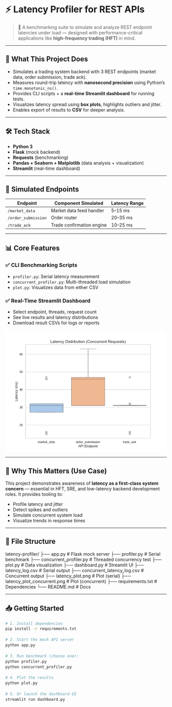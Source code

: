 # ⚡ Latency Profiler for REST APIs

> 🚀 A benchmarking suite to simulate and analyze REST endpoint latencies under load — designed with performance-critical applications like **high-frequency trading (HFT)** in mind.

---

## 📌 What This Project Does

- Simulates a trading system backend with 3 REST endpoints (market data, order submission, trade ack).
- Measures round-trip latency with **nanosecond precision** using Python’s `time.monotonic_ns()`.
- Provides CLI scripts + a **real-time Streamlit dashboard** for running tests.
- Visualizes latency spread using **box plots**, highlights outliers and jitter.
- Enables export of results to **CSV** for deeper analysis.

---

## 🛠️ Tech Stack

- **Python 3**
- **Flask** (mock backend)
- **Requests** (benchmarking)
- **Pandas + Seaborn + Matplotlib** (data analysis + visualization)
- **Streamlit** (real-time dashboard)

---

## 🎯 Simulated Endpoints

| Endpoint            | Component Simulated       | Latency Range |
|---------------------|---------------------------|----------------|
| `/market_data`      | Market data feed handler  | 5–15 ms       |
| `/order_submission` | Order router              | 20–35 ms      |
| `/trade_ack`        | Trade confirmation engine | 10–25 ms      |

---

## 📊 Core Features

### ✅ CLI Benchmarking Scripts
- `profiler.py`: Serial latency measurement
- `concurrent_profiler.py`: Multi-threaded load simulation
- `plot.py`: Visualizes data from either CSV

### ✅ Real-Time Streamlit Dashboard
- Select endpoint, threads, request count
- See live results and latency distributions
- Download result CSVs for logs or reports

![Screenshot of Streamlit](latency_plot_concurrent.png)

---

## 🧠 Why This Matters (Use Case)

This project demonstrates awareness of **latency as a first-class system concern** — essential in HFT, SRE, and low-latency backend development roles. It provides tooling to:
- Profile latency and jitter
- Detect spikes and outliers
- Simulate concurrent system load
- Visualize trends in response times

---

## 📁 File Structure

latency-profiler/
├── app.py                        # Flask mock server
├── profiler.py                   # Serial benchmark
├── concurrent_profiler.py        # Threaded concurrency test
├── plot.py                       # Data visualization
├── dashboard.py                  # Streamlit UI
├── latency_log.csv               # Serial output
├── concurrent_latency_log.csv    # Concurrent output
├── latency_plot.png              # Plot (serial)
├── latency_plot_concurrent.png   # Plot (concurrent)
├── requirements.txt              # Dependencies
└── README.md                     # Docs

---

## 📥 Getting Started

```bash
# 1. Install dependencies
pip install -r requirements.txt

# 2. Start the mock API server
python app.py

# 3. Run benchmark (choose one):
python profiler.py
python concurrent_profiler.py

# 4. Plot the results
python plot.py

# 5. Or launch the dashboard UI
streamlit run dashboard.py

